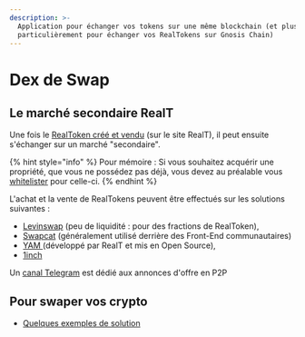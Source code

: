 ```yaml
---
description: >-
  Application pour échanger vos tokens sur une même blockchain (et plus
  particulièrement pour échanger vos RealTokens sur Gnosis Chain)
---
```


# Dex de Swap

## **Le marché secondaire RealT**

Une fois le [RealToken créé et vendu](../../site-realt/acheter-des-realtokens/) (sur le site RealT), il peut ensuite s'échanger sur un marché "secondaire".

{% hint style="info" %}
Pour mémoire : Si vous souhaitez acquérir une propriété, que vous ne possédez pas déjà, vous devez au préalable vous [whitelister](../../site-realt/procedure-de-whitelisting.md) pour celle-ci.
{% endhint %}

L'achat et la vente de RealTokens peuvent être effectués sur les solutions suivantes :

* [Levinswap](levinswap/) (peu de liquidité : pour des fractions de RealToken),
* [Swapcat](swapcat.md) (généralement utilisé derrière des Front-End communautaires)
* [YAM ](yam.md)(développé par RealT et mis en Open Source),
* [1inch](swap-avec-1inch.md)

Un [canal Telegram](https://t.me/RealTOTC) est dédié aux annonces d'offre en P2P

## Pour swaper vos crypto

* [Quelques exemples de solution](swap-de-cryptos.md)
